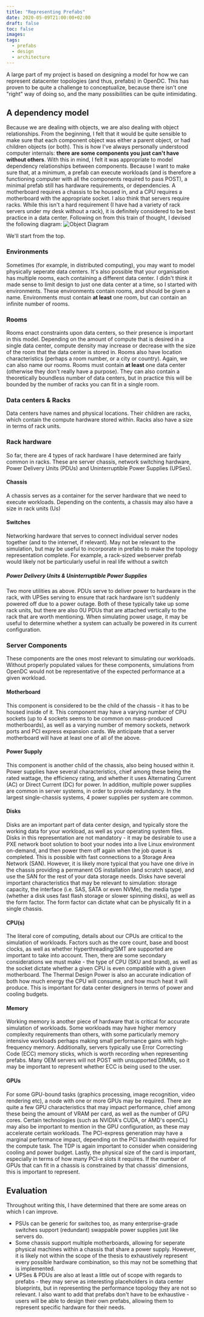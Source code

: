 ```yaml
---
title: "Representing Prefabs"
date: 2020-05-09T21:00:00+02:00
draft: false
toc: false
images:
tags:
  - prefabs
  - design
  - architecture
---
```


A large part of my project is based on designing a model for how we can represent datacenter topologies (and thus, prefabs) in OpenDC. This has proven to be quite a challenge to conceptualize, because there isn't one "right" way of doing so, and the many possibilities can be quite intimidating.

## A dependency model
Because we are dealing with objects, we are also dealing with object relationships. From the beginning, I felt that it would be quite sensible to make sure that each component object was either a parent object, or had children objects (or both). This is how I've always personally understood computer internals: **there are some components you just can't have without others**. With this in mind, I felt it was appropriate to model dependency relationships between components.
Because I want to make sure that, at a minimum, a prefab can execute workloads (and is therefore a functioning computer with all the components required to pass POST), a minimal prefab still has hardware requirements, or dependencies. A motherboard requires a chassis to be housed in, and a CPU requires a motherboard with the appropriate socket. I also think that servers require racks. While this isn't a hard requirement (I have had a variety of rack servers under my desk without a rack), it is definitely considered to be best practice in a data center. Following on from this train of thought, I devised the following diagram:
![Object Diagram](/images/prefab-objects.jpg)


We'll start from the top.
### Environments
Sometimes (for example, in distributed computing), you may want to model physically seperate data centers. It's also possible that your organisation has multiple rooms, each containing a different data center. I didn't think it made sense to limit design to just one data center at a time, so I started with environments. These environments contain rooms, and should be given a name.
Environments must contain **at least** one room, but can contain an infinite number of rooms.
### Rooms
Rooms enact constraints upon data centers, so their presence is important in this model. Depending on the amount of compute that is desired in a single data center, compute density may increase or decrease with the size of the room that the data center is stored in. 
Rooms also have location characteristics (perhaps a room number, or a city or country). Again, we can also name our rooms.
Rooms must contain **at least** one data center (otherwise they don't really have a purpose). They can also contain a theoretically boundless number of data centers, but in practice this will be bounded by the number of racks you can fit in a single room.
### Data centers & Racks
Data centers have names and physical locations. Their children are racks, which contain the compute hardware stored within. Racks also have a size in terms of rack units.
### Rack hardware
So far, there are 4 types of rack hardware I have determined are fairly common in racks. These are server chassis, network switching hardware, Power Delivery Units (PDUs) and Uninterruptible Power Supplies (UPSes).
#### Chassis
A chassis serves as a container for the server hardware that we need to execute workloads. Depending on the contents, a chassis may also have a size in rack units (Us)
#### Switches
Networking hardware that serves to connect individual server nodes together (and to the internet, if relevant). May not be relevant to the simulation, but may be useful to incorporate in prefabs to make the topology representation complete. For example, a rack-sized webserver prefab would likely not be particularly useful in real life without a switch
##### Power Delivery Units & Uninterruptible Power Supplies
Two more utilities as above. PDUs serve to deliver power to hardware in the rack, with UPSes serving to ensure that rack hardware isn't suddenly powered off due to a power outage. Both of these typically take up some rack units, but there are also 0U PDUs that are attached vertically to the rack that are worth mentioning. When simulating power usage, it may be useful to determine whether a system can actually be powered in its current configuration.
### Server Components
These components are the ones most relevant to simulating our workloads. Without properly populated values for these components, simulations from OpenDC would not be representative of the expected performance at a given workload.
#### Motherboard
This component is considered to be the child of the chassis - it has to be housed inside of it. This component may have a varying number of CPU sockets (up to 4 sockets seems to be common on mass-produced motherboards), as well as a varying number of memory sockets, network ports and PCI express expansion cards. We anticipate that a server motherboard will have at least one of all of the above.
#### Power Supply
This component is another child of the chassis, also being housed within it. Power supplies have several characteristics, chief among these being the rated wattage, the efficiency rating, and whether it uses Alternating Current (AC) or Direct Current (DC) for power.
In addition, multiple power supplies are common in server systems, in order to provide redundancy. In the largest single-chassis systems, 4 power supplies per system are common.
#### Disks
Disks are an important part of data center design, and typically store the working data for your workload, as well as your operating system files. Disks in this representation are not mandatory - it may be desirable to use a PXE network boot solution to boot your nodes into a live Linux environment on-demand, and then power them off again when the job queue is completed. This is possible with fast connections to a Storage Area Network (SAN). However, it is likely more typical that you have one drive in the chassis providing a permanent OS installation (and scratch space), and use the SAN for the rest of your data storage needs.
Disks have several important characteristics that may be relevant to simulation: storage capacity, the interface (i.e. SAS, SATA or even NVMe), the media type (whether a disk uses fast flash storage or slower spinning disks), as well as the form factor. The form factor can dictate what can be physically fit in a single chassis.
#### CPU(s)
The literal core of computing, details about our CPUs are critical to the simulation of workloads. Factors such as the core count, base and boost clocks, as well as whether Hyperthreading/SMT are supported are important to take into account. Then, there are some secondary considerations we must make - the type of CPU (SKU and brand), as well as the socket dictate whether a given CPU is even compatible with a given motherboard. The Thermal Design Power is also an accurate indication of both how much energy the CPU will consume, and how much heat it will produce. This is important for data center designers in terms of power and cooling budgets.
#### Memory
Working memory is another piece of hardware that is critical for accurate simulation of workloads. Some workloads may have higher memory complexity requirements than others, with some particularly memory intensive workloads perhaps making small performance gains with high-frequency memory. Additionally, servers typically use Error Correcting Code (ECC) memory sticks, which is worth recording when representing prefabs. Many OEM servers will not POST with unsupported DIMMs, so it may be important to represent whether ECC is being used to the user.
#### GPUs
For some GPU-bound tasks (graphics processing, image recognition, video rendering etc), a node with one or more GPUs may be required. There are quite a few GPU characteristics that may impact performance, chief among these being the amount of VRAM per card, as well as the number of GPU cores. Certain technologies (such as NVIDIA's CUDA, or AMD's openCL) may also be important to mention in the GPU configuration, as these may accelerate certain workloads.
The PCI-express generation may have a marginal performance impact, depending on the PCI bandwidth required for the compute task. The TDP is again important to consider when considering cooling and power budget. Lastly, the physical size of the card is important, especially in terms of how many PCI-e slots it requires. If the number of GPUs that can fit in a chassis is constrained by that chassis' dimensions, this is important to represent.

## Evaluation
Throughout writing this, I have determined that there are some areas on which I can improve.
* PSUs can be generic for switches too, as many enterprise-grade switches support (redundant) swappable power supplies just like servers do.
* Some chassis support multiple motherboards, allowing for seperate physical machines within a chassis that share a power supply. However, it is likely not within the scope of the thesis to exhaustively represent every possible hardware combination, so this may not be something that is implemented.
* UPSes & PDUs are also at least a little out of scope with regards to prefabs - they may serve as interesting placeholders in data center blueprints, but in representing the performance topology they are not so relevant. 
I also want to add that prefabs don't have to be exhaustive - users will be able to design their own prefabs, allowing them to represent specific hardware for their needs.